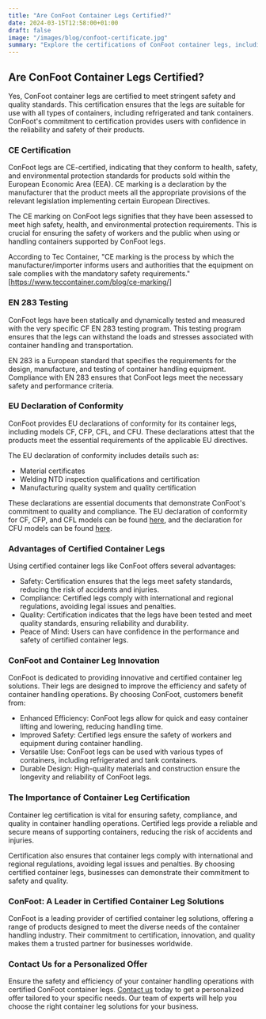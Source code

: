 ```yaml
---
title: "Are ConFoot Container Legs Certified?"
date: 2024-03-15T12:58:00+01:00
draft: false
image: "/images/blog/confoot-certificate.jpg"
summary: "Explore the certifications of ConFoot container legs, including CE certification and compliance with EN 283 testing standards, ensuring safety and quality."
---
```


## Are ConFoot Container Legs Certified?

Yes, ConFoot container legs are certified to meet stringent safety and quality standards. This certification ensures that the legs are suitable for use with all types of containers, including refrigerated and tank containers. ConFoot's commitment to certification provides users with confidence in the reliability and safety of their products.

### CE Certification

ConFoot legs are CE-certified, indicating that they conform to health, safety, and environmental protection standards for products sold within the European Economic Area (EEA). CE marking is a declaration by the manufacturer that the product meets all the appropriate provisions of the relevant legislation implementing certain European Directives.

The CE marking on ConFoot legs signifies that they have been assessed to meet high safety, health, and environmental protection requirements. This is crucial for ensuring the safety of workers and the public when using or handling containers supported by ConFoot legs.

According to Tec Container, "CE marking is the process by which the manufacturer/importer informs users and authorities that the equipment on sale complies with the mandatory safety requirements." [https://www.teccontainer.com/blog/ce-marking/]

### EN 283 Testing

ConFoot legs have been statically and dynamically tested and measured with the very specific CF EN 283 testing program. This testing program ensures that the legs can withstand the loads and stresses associated with container handling and transportation.

EN 283 is a European standard that specifies the requirements for the design, manufacture, and testing of container handling equipment. Compliance with EN 283 ensures that ConFoot legs meet the necessary safety and performance criteria.

### EU Declaration of Conformity

ConFoot provides EU declarations of conformity for its container legs, including models CF, CFP, CFL, and CFU. These declarations attest that the products meet the essential requirements of the applicable EU directives.

The EU declaration of conformity includes details such as:

*   Material certificates
*   Welding NTD inspection qualifications and certification
*   Manufacturing quality system and quality certification

These declarations are essential documents that demonstrate ConFoot's commitment to quality and compliance. The EU declaration of conformity for CF, CFP, and CFL models can be found [here](https://confoot.fi/wp-content/uploads/2024/12/EU-declaration-of-conformity-CFCFPCFL.pdf), and the declaration for CFU models can be found [here](https://confoot.fi/wp-content/uploads/2024/12/EU-declaration-of-conformity-CFU.pdf).

### Advantages of Certified Container Legs

Using certified container legs like ConFoot offers several advantages:

*   Safety: Certification ensures that the legs meet safety standards, reducing the risk of accidents and injuries.
*   Compliance: Certified legs comply with international and regional regulations, avoiding legal issues and penalties.
*   Quality: Certification indicates that the legs have been tested and meet quality standards, ensuring reliability and durability.
*   Peace of Mind: Users can have confidence in the performance and safety of certified container legs.

### ConFoot and Container Leg Innovation

ConFoot is dedicated to providing innovative and certified container leg solutions. Their legs are designed to improve the efficiency and safety of container handling operations. By choosing ConFoot, customers benefit from:

*   Enhanced Efficiency: ConFoot legs allow for quick and easy container lifting and lowering, reducing handling time.
*   Improved Safety: Certified legs ensure the safety of workers and equipment during container handling.
*   Versatile Use: ConFoot legs can be used with various types of containers, including refrigerated and tank containers.
*   Durable Design: High-quality materials and construction ensure the longevity and reliability of ConFoot legs.

### The Importance of Container Leg Certification

Container leg certification is vital for ensuring safety, compliance, and quality in container handling operations. Certified legs provide a reliable and secure means of supporting containers, reducing the risk of accidents and injuries.

Certification also ensures that container legs comply with international and regional regulations, avoiding legal issues and penalties. By choosing certified container legs, businesses can demonstrate their commitment to safety and quality.

### ConFoot: A Leader in Certified Container Leg Solutions

ConFoot is a leading provider of certified container leg solutions, offering a range of products designed to meet the diverse needs of the container handling industry. Their commitment to certification, innovation, and quality makes them a trusted partner for businesses worldwide.

### Contact Us for a Personalized Offer

Ensure the safety and efficiency of your container handling operations with certified ConFoot container legs. [Contact us](https://www.confoot.eu/contact/) today to get a personalized offer tailored to your specific needs. Our team of experts will help you choose the right container leg solutions for your business.